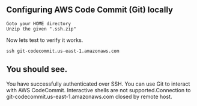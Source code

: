 Configuring AWS Code Commit (Git) locally
---

```
Goto your HOME directory
Unzip the given ".ssh.zip"
```

Now lets test to verify it works.

```
ssh git-codecommit.us-east-1.amazonaws.com
```

You should see.
---
You have successfully authenticated over SSH. You can use Git to interact with AWS CodeCommit. Interactive shells are not supported.Connection to git-codecommit.us-east-1.amazonaws.com closed by remote host.
